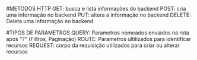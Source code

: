 #METODOS HTTP
GET: busca e lista informações do backend
POST: cria uma informação no backend
PUT: altera a informação no backend
DELETE: Deleta uma informação no backend

#TIPOS DE PARAMETROS
QUERY: Parametros nomeados enviados na rota apos "?" (Filtros, Paginação)
ROUTE: Parametros ultilizados para identificar recursos
REQUEST: corpo da requisição utilizados para criar ou alterar recursos
